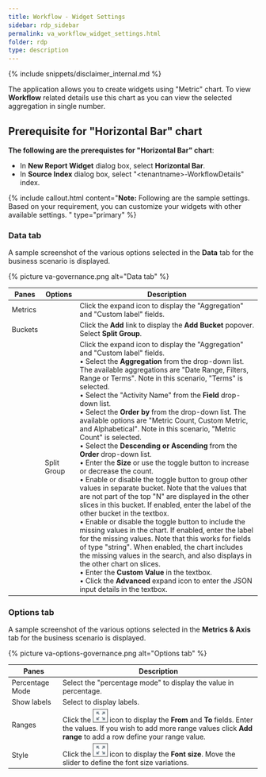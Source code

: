 ```yaml
---
title: Workflow - Widget Settings
sidebar: rdp_sidebar
permalink: va_workflow_widget_settings.html
folder: rdp
type: description
---
```


{% include snippets/disclaimer_internal.md %} 

The application allows you to create widgets using "Metric" chart. To view **Workflow** related details use this chart as you can view the selected aggregation in single number.

## Prerequisite for "Horizontal Bar" chart

**The following are the prerequistes for "Horizontal Bar" chart**:
* In **New Report Widget** dialog box, select **Horizontal Bar**.
* In **Source Index** dialog box, select "\<tenantname>-WorkflowDetails" index.

{% include callout.html content="**Note:** Following are the sample settings. Based on your requirement, you can customize your widgets with other available settings.
" type="primary" %}

### Data tab

A sample screenshot of the various options selected in the **Data** tab for the business scenario is displayed.

{% picture va-governance.png alt="Data tab" %}

| Panes | Options | Description |
| --------- | ---------- | --------- |
| Metrics |  | Click the expand icon to display the "Aggregation" and "Custom label" fields. |
| Buckets |  | Click the **Add** link to display the **Add Bucket** popover. Select **Split Group**. |
|  | Split Group | Click the expand icon to display the "Aggregation" and "Custom label" fields. <br> • Select the **Aggregation** from the drop-down list. The available aggregations are "Date Range, Filters, Range or Terms". Note in this scenario, "Terms" is selected. <br> • Select the "Activity Name" from the **Field** drop-down list. <br> • Select the **Order by** from the drop-down list. The available options are "Metric Count, Custom Metric, and Alphabetical". Note in this scenario, "Metric Count" is selected. <br> • Select the **Descending or Ascending** from the **Order**  drop-down list. <br> • Enter the **Size** or use the toggle button to increase or decrease the count. <br> • Enable or disable the toggle button to group other values in separate bucket. Note that the values that are not part of the top "N" are displayed in the other slices in this bucket. If enabled, enter the label of the other bucket in the textbox. <br> • Enable or disable the toggle button to include the missing values in the chart. If enabled, enter the label for the missing values. Note that this works for fields of type "string". When enabled, the chart includes the missing values in the search, and also displays in the other chart on slices. <br> • Enter the **Custom Value** in the textbox. <br> • Click the **Advanced** expand icon to enter the JSON input details in the textbox. |

### Options tab

A sample screenshot of the various options selected in the **Metrics & Axis** tab for the business scenario is displayed.

{% picture va-options-governance.png alt="Options tab" %}

| Panes | Description |
| --------- | --------- |
| Percentage Mode | Select the "percentage mode" to display the value in percentage. |
| Show labels | Select to display labels. | 
| Ranges | Click the ![Expand](images/rdp/expand-icon.png "Expand") icon to display the **From** and **To** fields. Enter the values. If you wish to add more range values click **Add range** to add a row define your range value. |
| Style | Click the ![Expand](images/rdp/expand-icon.png "Expand") icon to display the **Font size**.  Move the slider to define the font size variations. |